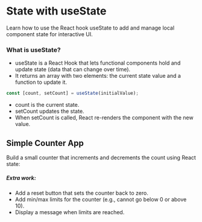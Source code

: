 # State with useState

Learn how to use the React hook useState to add and manage local component state for interactive UI.

### What is useState?

- useState is a React Hook that lets functional components hold and update state (data that can change over time).
- It returns an array with two elements: the current state value and a function to update it.

```ts
const [count, setCount] = useState(initialValue);
```

- count is the current state.
- setCount updates the state.
- When setCount is called, React re-renders the component with the new value.


## Simple Counter App

Build a small counter that increments and decrements the count using React state:


#####  Extra work:
- Add a reset button that sets the counter back to zero.
- Add min/max limits for the counter (e.g., cannot go below 0 or above 10).
- Display a message when limits are reached.